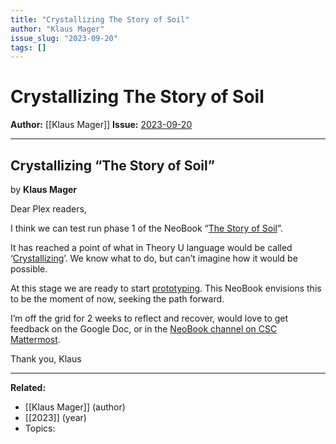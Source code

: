 ```yaml
---
title: "Crystallizing The Story of Soil"
author: "Klaus Mager"
issue_slug: "2023-09-20"
tags: []
---
```


# Crystallizing The Story of Soil

**Author:** [[Klaus Mager]]
**Issue:** [2023-09-20](https://plex.collectivesensecommons.org/2023-09-20/)

---

## Crystallizing “The Story of Soil”
by **Klaus Mager**

Dear Plex readers,

I think we can test run phase 1 of the NeoBook “[The Story of Soil](https://docs.google.com/document/d/1t8jppx3sqvjxs9mRHJA-FQbsyZUVmJu0/edit?usp=sharing)”.

It has reached a point of what in Theory U language would be called ‘[Crystallizing](https://www.leadershipnow.com/leadingblog/2018/04/the_essentials_of_theory_u.html#:~:text=%E2%80%9CCrossing%20the%20threshold%20means%20to%20be%20willing%20to,emerge%20from%20a%20deep%20connection%20to%20the%20source.)’. We know what to do, but can’t imagine how it would be possible.

At this stage we are ready to start [prototyping](https://medium.com/presencing-institute-blog/theory-u-prototyping-integrating-past-present-and-emerging-future-370bd1383aef). This NeoBook envisions this to be the moment of now, seeking the path forward.

I’m off the grid for 2 weeks to reflect and recover, would love to get feedback on the Google Doc, or in the [NeoBook channel on CSC Mattermost](https://chat.collectivesensecommons.org/agora/channels/ogm-sensedoing).

Thank you,
Klaus

---

**Related:**
- [[Klaus Mager]] (author)
- [[2023]] (year)
- Topics: 

